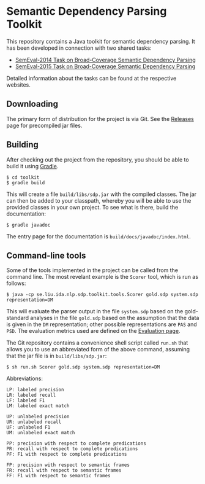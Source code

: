 # Semantic Dependency Parsing Toolkit

This repository contains a Java toolkit for semantic dependency parsing. It has been developed in connection with two shared tasks:

* [SemEval-2014 Task on Broad-Coverage Semantic Dependency Parsing](http://alt.qcri.org/semeval2014/task8/)
* [SemEval-2015 Task on Broad-Coverage Semantic Dependency Parsing](http://alt.qcri.org/semeval2015/task18/)

Detailed information about the tasks can be found at the respective websites.

## Downloading

The primary form of distribution for the project is via Git. See the [Releases](https://github.com/semantic-dependency-parsing/toolkit/releases) page for precompiled jar files.

## Building

After checking out the project from the repository, you should be able to build it using [Gradle](http://www.gradle.org/).

	$ cd toolkit
	$ gradle build

This will create a file `build/libs/sdp.jar` with the compiled classes. The jar can then be added to your classpath, whereby you will be able to use the provided classes in your own project. To see what is there, build the documentation:

	$ gradle javadoc

The entry page for the documentation is `build/docs/javadoc/index.html`.

## Command-line tools

Some of the tools implemented in the project can be called from the command line. The most revelant example is the `Scorer` tool, which is run as follows:

	$ java -cp se.liu.ida.nlp.sdp.toolkit.tools.Scorer gold.sdp system.sdp representation=DM

This will evaluate the parser output in the file `system.sdp` based on the gold-standard analyses in the file `gold.sdp` based on the assumption that the data is given in the `DM` representation; other possible representations are `PAS` and `PSD`. The evaluation metrics used are defined on the [Evaluation page](http://alt.qcri.org/semeval2015/task18/index.php?id=evaluation).

The Git repository contains a convenience shell script called `run.sh` that allows you to use an abbreviated form of the above command, assuming that the jar file is in `build/libs/sdp.jar`:

	$ sh run.sh Scorer gold.sdp system.sdp representation=DM

Abbreviations:

	LP: labeled precision
	LR: labeled recall
	LF: labeled F1
	LM: labeled exact match
	
	UP: unlabeled precision
	UR: unlabeled recall
	UF: unlabeled F1
	UM: unlabeled exact match
	
	PP: precision with respect to complete predications
	PR: recall with respect to complete predications
	PF: F1 with respect to complete predications
	
	FP: precision with respect to semantic frames
	FR: recall with respect to semantic frames
	FF: F1 with respect to semantic frames
	
